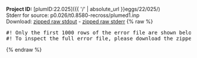 **Project ID:** [plumID:22.025]({{ '/' | absolute_url }}eggs/22/025/)  
Stderr for source:  p0.026/t0.8580-recross/plumed1.inp   
Download: [zipped raw stdout](plumed1.inp.plumed.stdout.txt.zip) - [zipped raw stderr](plumed1.inp.plumed.stderr.txt.zip) 
{% raw %}
<pre>
#! Only the first 1000 rows of the error file are shown below
#! To inspect the full error file, please download the zipped raw stderr file above
</pre>
{% endraw %}
